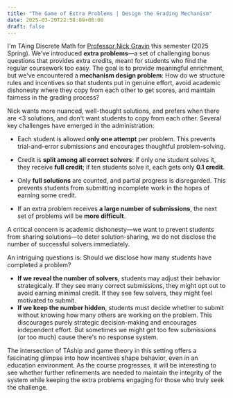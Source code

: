 ```yaml
---
title: "The Game of Extra Problems | Design the Grading Mechanism"
date: 2025-03-20T22:58:09+08:00
draft: false
---
```


I'm TAing Discrete Math for [Professor Nick Gravin](https://ngravin.github.io/) this semester (2025 Spring). We’ve introduced **extra problems**—a set of challenging bonus questions that provides extra credits, meant for students who find the regular coursework too easy. The goal is to provide meaningful enrichment, but we’ve encountered a **mechanism design problem**: How do we structure rules and incentives so that students put in genuine effort, avoid academic dishonesty where they copy from each other to get scores, and maintain fairness in the grading process?

Nick wants more nuanced, well-thought solutions, and prefers when there are <3 solutions, and don't want students to copy from each other. Several key challenges have emerged in the administration:

- Each student is allowed **only one attempt** per problem. This prevents trial-and-error submissions and encourages thoughtful problem-solving.
- Credit is **split among all correct solvers**: if only one student solves it, they receive **full credit**; if ten students solve it, each gets only **0.1 credit**.
- Only **full solutions** are counted, and partial progress is disregarded. This prevents students from submitting incomplete work in the hopes of earning some credit.

- If an extra problem receives **a large number of submissions**, the next set of problems will be **more difficult**.

A critical concern is academic dishonesty—we want to prevent students from sharing solutions—to deter solution-sharing, we do not disclose the number of successful solvers immediately.

An intriguing questions is: Should we disclose how many students have completed a problem?

- **If we reveal the number of solvers**, students may adjust their behavior strategically. If they see many correct submissions, they might opt out to avoid earning minimal credit. If they see few solvers, they might feel motivated to submit.
- **If we keep the number hidden**, students must decide whether to submit without knowing how many others are working on the problem. This discourages purely strategic decision-making and encourages independent effort. But sometimes we might get too few submissions (or too much) cause there's no response system.

The intersection of TAship and game theory in this setting offers a fascinating glimpse into how incentives shape behavior, even in an education environment. As the course progresses, it will be interesting to see whether further refinements are needed to maintain the integrity of the system while keeping the extra problems engaging for those who truly seek the challenge.

## 
